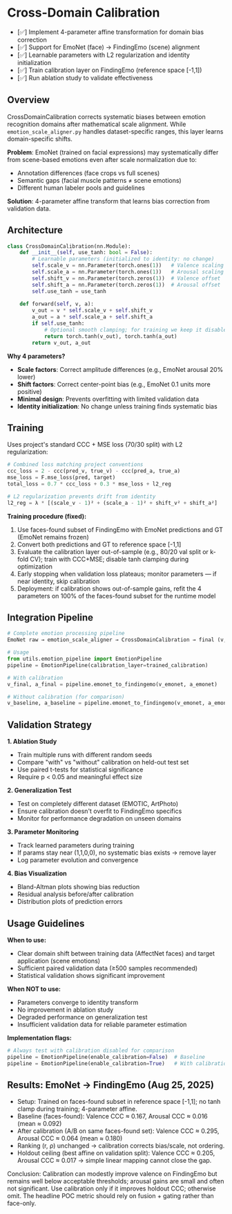 # Cross-Domain Calibration

- [✅] Implement 4-parameter affine transformation for domain bias correction
- [✅] Support for EmoNet (face) → FindingEmo (scene) alignment
- [✅] Learnable parameters with L2 regularization and identity initialization
- [✅] Train calibration layer on FindingEmo (reference space [-1,1])
- [✅] Run ablation study to validate effectiveness

## Overview

CrossDomainCalibration corrects systematic biases between emotion recognition domains after mathematical scale alignment. While `emotion_scale_aligner.py` handles dataset-specific ranges, this layer learns domain-specific shifts.

**Problem**: EmoNet (trained on facial expressions) may systematically differ from scene-based emotions even after scale normalization due to:
- Annotation differences (face crops vs full scenes)
- Semantic gaps (facial muscle patterns ≠ scene emotions)
- Different human labeler pools and guidelines

**Solution**: 4-parameter affine transform that learns bias correction from validation data.

## Architecture

```python
class CrossDomainCalibration(nn.Module):
    def __init__(self, use_tanh: bool = False):
        # Learnable parameters (initialized to identity: no change)
        self.scale_v = nn.Parameter(torch.ones(1))   # Valence scaling
        self.scale_a = nn.Parameter(torch.ones(1))   # Arousal scaling  
        self.shift_v = nn.Parameter(torch.zeros(1))  # Valence offset
        self.shift_a = nn.Parameter(torch.zeros(1))  # Arousal offset
        self.use_tanh = use_tanh
        
    def forward(self, v, a):
        v_out = v * self.scale_v + self.shift_v
        a_out = a * self.scale_a + self.shift_a
        if self.use_tanh:
            # Optional smooth clamping; for training we keep it disabled to avoid range shrinkage
            return torch.tanh(v_out), torch.tanh(a_out)
        return v_out, a_out
```

**Why 4 parameters?**
- **Scale factors**: Correct amplitude differences (e.g., EmoNet arousal 20% lower)
- **Shift factors**: Correct center-point bias (e.g., EmoNet 0.1 units more positive)
- **Minimal design**: Prevents overfitting with limited validation data
- **Identity initialization**: No change unless training finds systematic bias

## Training

Uses project's standard CCC + MSE loss (70/30 split) with L2 regularization:

```python
# Combined loss matching project conventions
ccc_loss = 2 - ccc(pred_v, true_v) - ccc(pred_a, true_a)
mse_loss = F.mse_loss(pred, target)
total_loss = 0.7 * ccc_loss + 0.3 * mse_loss + l2_reg

# L2 regularization prevents drift from identity
l2_reg = λ * [(scale_v - 1)² + (scale_a - 1)² + shift_v² + shift_a²]
```

**Training procedure (fixed):**
1. Use faces-found subset of FindingEmo with EmoNet predictions and GT (EmoNet remains frozen)
2. Convert both predictions and GT to reference space [-1,1]
3. Evaluate the calibration layer out-of-sample (e.g., 80/20 val split or k-fold CV); train with CCC+MSE; disable tanh clamping during optimization
4. Early stopping when validation loss plateaus; monitor parameters — if near identity, skip calibration
5. Deployment: if calibration shows out-of-sample gains, refit the 4 parameters on 100% of the faces-found subset for the runtime model

## Integration Pipeline

```python
# Complete emotion processing pipeline
EmoNet raw → emotion_scale_aligner → CrossDomainCalibration → final (v,a)

# Usage
from utils.emotion_pipeline import EmotionPipeline
pipeline = EmotionPipeline(calibration_layer=trained_calibration)

# With calibration
v_final, a_final = pipeline.emonet_to_findingemo(v_emonet, a_emonet)

# Without calibration (for comparison)
v_baseline, a_baseline = pipeline.emonet_to_findingemo(v_emonet, a_emonet, apply_calibration=False)
```

## Validation Strategy

**1. Ablation Study**
- Train multiple runs with different random seeds
- Compare "with" vs "without" calibration on held-out test set
- Use paired t-tests for statistical significance
- Require p < 0.05 and meaningful effect size

**2. Generalization Test**
- Test on completely different dataset (EMOTIC, ArtPhoto)
- Ensure calibration doesn't overfit to FindingEmo specifics
- Monitor for performance degradation on unseen domains

**3. Parameter Monitoring**
- Track learned parameters during training
- If params stay near (1,1,0,0), no systematic bias exists → remove layer
- Log parameter evolution and convergence

**4. Bias Visualization**
- Bland-Altman plots showing bias reduction
- Residual analysis before/after calibration
- Distribution plots of prediction errors

## Usage Guidelines

**When to use:**
- Clear domain shift between training data (AffectNet faces) and target application (scene emotions)
- Sufficient paired validation data (≥500 samples recommended)
- Statistical validation shows significant improvement

**When NOT to use:**
- Parameters converge to identity transform
- No improvement in ablation study
- Degraded performance on generalization test
- Insufficient validation data for reliable parameter estimation

**Implementation flags:**
```python
# Always test with calibration disabled for comparison
pipeline = EmotionPipeline(enable_calibration=False)  # Baseline
pipeline = EmotionPipeline(enable_calibration=True)   # With calibration
```

## Results: EmoNet → FindingEmo (Aug 25, 2025)

- Setup: Trained on faces-found subset in reference space [-1,1]; no tanh clamp during training; 4-parameter affine.
- Baseline (faces-found): Valence CCC ≈ 0.167, Arousal CCC ≈ 0.016 (mean ≈ 0.092)
- After calibration (A/B on same faces-found set): Valence CCC ≈ 0.295, Arousal CCC ≈ 0.064 (mean ≈ 0.180)
- Ranking (r, ρ) unchanged → calibration corrects bias/scale, not ordering.
- Holdout ceiling (best affine on validation split): Valence CCC ≈ 0.205, Arousal CCC ≈ 0.017 → simple linear mapping cannot close the gap.

Conclusion: Calibration can modestly improve valence on FindingEmo but remains well below acceptable thresholds; arousal gains are small and often not significant. Use calibration only if it improves holdout CCC; otherwise omit. The headline POC metric should rely on fusion + gating rather than face-only.
